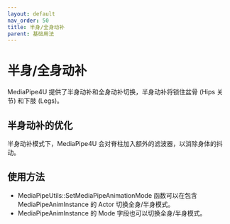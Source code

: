 ```yaml
---
layout: default
nav_order: 50
title: 半身/全身动补
parent: 基础用法
---
```

# 半身/全身动补

MediaPipe4U 提供了半身动补和全身动补切换，半身动补将锁住盆骨 (Hips 关节) 和下肢 (Legs)。

## 半身动补的优化

半身动补模式下，MediaPipe4U 会对脊柱加入额外的滤波器，以消除身体的抖动。


## 使用方法

- MediaPipeUtils::SetMediaPipeAnimationMode 函数可以在包含 MediaPipeAnimInstance 的 Actor 切换全身/半身模式。
- MediaPipeAnimInstance 的 Mode 字段也可以切换全身/半身模式。


